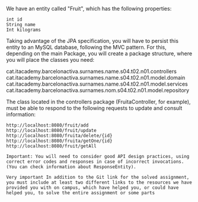 We have an entity called "Fruit", which has the following properties:

    int id
    String name
    Int kilograms

Taking advantage of the JPA specification, you will have to persist this entity to an MySQL database, following the MVC pattern. For this, depending on the main Package, you will create a package structure, where you will place the classes you need:

cat.itacademy.barcelonactiva.surnames.name.s04.t02.n01.controllers cat.itacademy.barcelonactiva.surnames.name.s04.t02.n01.model.domain cat.itacademy.barcelonactiva.surnames.name.s04.t02.n01.model.services cat.itacademy.barcelonactiva.surnames.nom.s04.t02.n01.model.repository

The class located in the controllers package (FruitaController, for example), must be able to respond to the following requests to update and consult information:

    http://localhost:8080/fruit/add
    http://localhost:8080/fruit/update
    http://localhost:8080/fruita/delete/{id}
    http://localhost:8080/fruita/getOne/{id}
    http://localhost:8080/fruit/getAll

    Important: You will need to consider good API design practices, using correct error codes and responses in case of incorrect invocations. (You can check information about ResponseEntity).

    Very important In addition to the Git link for the solved assignment, you must include at least two different links to the resources we have provided you with on campus, which have helped you, or could have helped you, to solve the entire assignment or some parts
